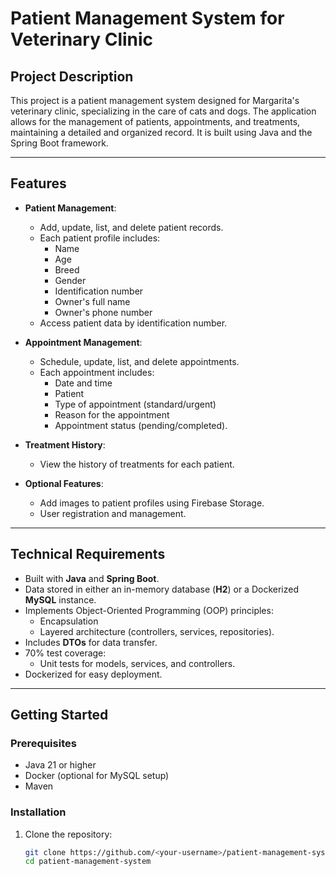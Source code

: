 # Patient Management System for Veterinary Clinic

## Project Description
This project is a patient management system designed for Margarita's veterinary clinic, specializing in the care of cats and dogs. The application allows for the management of patients, appointments, and treatments, maintaining a detailed and organized record. It is built using Java and the Spring Boot framework.

---

## Features
- **Patient Management**:
  - Add, update, list, and delete patient records.
  - Each patient profile includes:
    - Name
    - Age
    - Breed
    - Gender
    - Identification number
    - Owner's full name
    - Owner's phone number
  - Access patient data by identification number.

- **Appointment Management**:
  - Schedule, update, list, and delete appointments.
  - Each appointment includes:
    - Date and time
    - Patient
    - Type of appointment (standard/urgent)
    - Reason for the appointment
    - Appointment status (pending/completed).

- **Treatment History**:
  - View the history of treatments for each patient.

- **Optional Features**:
  - Add images to patient profiles using Firebase Storage.
  - User registration and management.

---

## Technical Requirements
- Built with **Java** and **Spring Boot**.
- Data stored in either an in-memory database (**H2**) or a Dockerized **MySQL** instance.
- Implements Object-Oriented Programming (OOP) principles:
  - Encapsulation
  - Layered architecture (controllers, services, repositories).
- Includes **DTOs** for data transfer.
- 70% test coverage:
  - Unit tests for models, services, and controllers.
- Dockerized for easy deployment.

---

## Getting Started

### Prerequisites
- Java 21 or higher
- Docker (optional for MySQL setup)
- Maven

### Installation
1. Clone the repository:
   ```bash
   git clone https://github.com/<your-username>/patient-management-system.git
   cd patient-management-system

